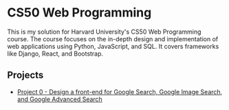 # CS50 Web Programming

This is my solution for Harvard University's CS50 Web Programming course. The course focuses on the in-depth design and implementation of web applications using Python, JavaScript, and SQL. It covers frameworks like Django, React, and Bootstrap.

## Projects

- [Project 0 - Design a front-end for Google Search, Google Image Search, and Google Advanced Search](https://savchenkodv.github.io/cs50web/project0)


